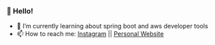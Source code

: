 ### 👋 Hello!
- 🌱 I’m currently learning about spring boot and aws developer tools
- 📫 How to reach me: [Instagram](https://www.instagram.com/abdirahmancodes) || [Personal Website](http://www.abdirahman.io) 
<!---
abdirahmanjama/abdirahmanjama is a ✨ special ✨ repository because its `README.md` (this file) appears on your GitHub profile.
You can click the Preview link to take a look at your changes.
--->
